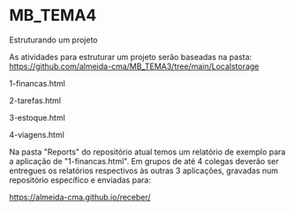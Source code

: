 # MB_TEMA4
Estruturando um projeto

As atividades para estruturar um projeto serão baseadas na pasta: https://github.com/almeida-cma/MB_TEMA3/tree/main/Localstorage

1-financas.html

2-tarefas.html

3-estoque.html

4-viagens.html

Na pasta "Reports" do repositório atual temos um relatório de exemplo para a aplicação de "1-financas.html". Em grupos de até 4 colegas deverão ser entregues os relatórios respectivos às outras 3 aplicações, gravadas num repositório específico e enviadas para:

https://almeida-cma.github.io/receber/
